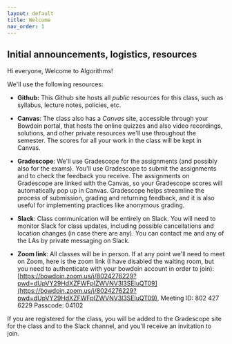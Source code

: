 ```yaml
---
layout: default 
title: Welcome
nav_order: 1
---
```



## Initial announcements, logistics, resources



Hi everyone, Welcome to Algorithms! 

We'll use the following resources: 


* __Github:__ This Github site hosts all _public_ resources for this class, such as syllabus, lecture notes, policies, etc. 

* __Canvas__: The class also has  a _Canvas_ site, accessible through your Bowdoin portal, that hosts the online quizzes and also video recordings, solutions, and other private resources we'll use throughout the semester.  The scores for all your work in the class will be kept in Canvas. 


* __Gradescope__: We'll use Gradescope for the assignments (and possibly also for the exams). You'll use Gradescope to submit the assignments and to check the feedback you receive. The assignments on Gradescope are linked with the Canvas,  so your Gradescope scores will automatically pop up in Canvas.  Gradescope helps streamline the process of submission, grading and returning feedback, and it is also useful for implementing practices like anonymous grading.

* __Slack__: Class communication will be entirely on Slack. You will need to monitor Slack for class updates, including possible cancellations and location changes (in case there are any). You can contact me and any of the LAs by private messaging on Slack. 

* __Zoom link__: All classes will be in person. If at any point we'll need to meet on Zoom, here is the zoom link (I have disabled the waiting room, but you need to authenticate with your bowdoin account in order to join):  
[https://bowdoin.zoom.us/j/8024276229?pwd=dUpVY29HdXZFWFpIZWVNV3l3SEluQT09](https://bowdoin.zoom.us/j/8024276229?pwd=dUpVY29HdXZFWFpIZWVNV3l3SEluQT09), Meeting ID: 802 427 6229 Passcode: 04102

If you are registered for the class, you will be added to the Gradescope site for the class and to the Slack channel, and you'll receive an invitation to join. 
